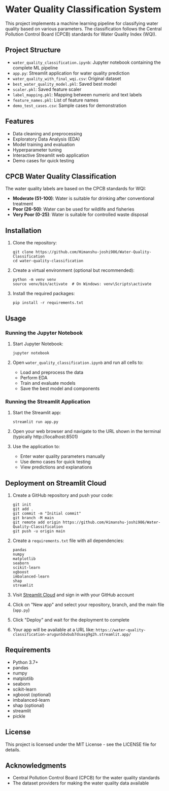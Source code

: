 # Water Quality Classification System

This project implements a machine learning pipeline for classifying water quality based on various parameters. The classification follows the Central Pollution Control Board (CPCB) standards for Water Quality Index (WQI).

## Project Structure

- `water_quality_classification.ipynb`: Jupyter notebook containing the complete ML pipeline
- `app.py`: Streamlit application for water quality prediction
- `water_quality_with_final_wqi.csv`: Original dataset
- `best_water_quality_model.pkl`: Saved best model
- `scaler.pkl`: Saved feature scaler
- `label_mapping.pkl`: Mapping between numeric and text labels
- `feature_names.pkl`: List of feature names
- `demo_test_cases.csv`: Sample cases for demonstration

## Features

- Data cleaning and preprocessing
- Exploratory Data Analysis (EDA)
- Model training and evaluation
- Hyperparameter tuning
- Interactive Streamlit web application
- Demo cases for quick testing

## CPCB Water Quality Classification

The water quality labels are based on the CPCB standards for WQI:

- **Moderate (51-100)**: Water is suitable for drinking after conventional treatment
- **Poor (26-50)**: Water can be used for wildlife and fisheries
- **Very Poor (0-25)**: Water is suitable for controlled waste disposal

## Installation

1. Clone the repository:
   ```
   git clone https://github.com/Himanshu-joshi986/Water-Quality-Classification
   cd water-quality-classification
   ```

2. Create a virtual environment (optional but recommended):
   ```
   python -m venv venv
   source venv/bin/activate  # On Windows: venv\Scripts\activate
   ```

3. Install the required packages:
   ```
   pip install -r requirements.txt
   ```

## Usage

### Running the Jupyter Notebook

1. Start Jupyter Notebook:
   ```
   jupyter notebook
   ```

2. Open `water_quality_classification.ipynb` and run all cells to:
   - Load and preprocess the data
   - Perform EDA
   - Train and evaluate models
   - Save the best model and components

### Running the Streamlit Application

1. Start the Streamlit app:
   ```
   streamlit run app.py
   ```

2. Open your web browser and navigate to the URL shown in the terminal (typically http://localhost:8501)

3. Use the application to:
   - Enter water quality parameters manually
   - Use demo cases for quick testing
   - View predictions and explanations

## Deployment on Streamlit Cloud

1. Create a GitHub repository and push your code:
   ```
   git init
   git add .
   git commit -m "Initial commit"
   git branch -M main
   git remote add origin https://github.com/Himanshu-joshi986/Water-Quality-Classification
   git push -u origin main
   ```

2. Create a `requirements.txt` file with all dependencies:
   ```
   pandas
   numpy
   matplotlib
   seaborn
   scikit-learn
   xgboost
   imbalanced-learn
   shap
   streamlit
   ```

3. Visit [Streamlit Cloud](https://streamlit.io/cloud) and sign in with your GitHub account

4. Click on "New app" and select your repository, branch, and the main file (`app.py`)

5. Click "Deploy" and wait for the deployment to complete

6. Your app will be available at a URL like: `https://water-quality-classification-arugun5dvbub7dsasg9g2h.streamlit.app/`

## Requirements

- Python 3.7+
- pandas
- numpy
- matplotlib
- seaborn
- scikit-learn
- xgboost (optional)
- imbalanced-learn
- shap (optional)
- streamlit
- pickle

## License

This project is licensed under the MIT License - see the LICENSE file for details.

## Acknowledgments

- Central Pollution Control Board (CPCB) for the water quality standards
- The dataset providers for making the water quality data available